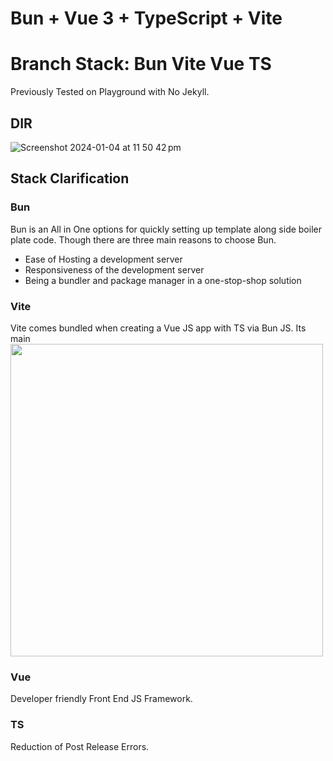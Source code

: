 # Bun + Vue 3 + TypeScript + Vite

# Branch Stack: Bun Vite Vue TS
Previously Tested on Playground with No Jekyll.

## DIR
![Screenshot 2024-01-04 at 11 50 42 pm](https://github.com/dharnil/dharnil-portfolio/assets/116938206/11a391bb-ba9b-432c-94cc-686f32219a22)

## Stack Clarification
### Bun
Bun is an All in One options for quickly setting up template along side boiler plate code. Though there are three main reasons to choose Bun.
- Ease of Hosting a development server
- Responsiveness of the development server
- Being a bundler and package manager in a one-stop-shop solution

### Vite
Vite comes bundled when creating a Vue JS app with TS via Bun JS. Its main 
<img src="https://github.com/dharnil/dharnil-portfolio/assets/116938206/8c168a68-29e4-4a7f-bc88-a5b8d5334e67" width="500" />

### Vue
Developer friendly Front End JS Framework.

### TS
Reduction of Post Release Errors.